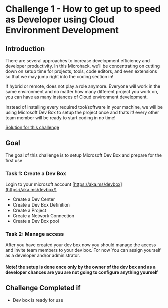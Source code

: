 # Challenge 1 - How to get up to speed as Developer using Cloud Environment Development

## Introduction

There are several approaches to increase development efficiency and developer productivity. In this Microhack, we'll be concentrating on cutting down on setup time for projects, tools, code editors, and even extensions so that we may jump right into the coding section in!

If hybrid or remote, does not play a role anymore. Everyone will work in the same environment and no matter how many different project you work on,
you can have as many instances of Cloud environment development.

Instead of installing every required tool/software in your machine, we will be using Microsoft Dev Box to setup the project once and thats it! every other team member will be ready to start coding in no time!

[Solution for this challenge](../solutionguide/01-How-to-get-up-to-speed-as-Developer-using-Cloud-Environment-Development-Solution.md)

## Goal 

The goal of this challenge is to setup Microsoft Dev Box and prepare for the first use

### Task 1: Create a Dev Box

Login to your microsoft account [https://aka.ms/devbox](https://aka.ms/devbox/)

- Create a Dev Center
- Create a Dev Box Definition
- Create a Project
- Create a Network Connection 
- Create a Dev Box pool

### Task 2: Manage access

After you have created your dev box now you should manage the access and invite team members to your dev box.
For now You can assign yourself as a developer and/or administrator.

#### Note! the setup is done once only by the owner of the dev box and as a developer chances are you are not going to configure anything yourself

## Challenge Completed if

- Dev box is ready for use

